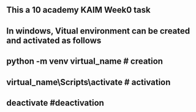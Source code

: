 ## This a 10 academy KAIM Week0 task
## In windows, Vitual environment can be created and activated as follows
## python -m venv virtual_name # creation
## virtual_name\Scripts\activate # activation
## deactivate #deactivation